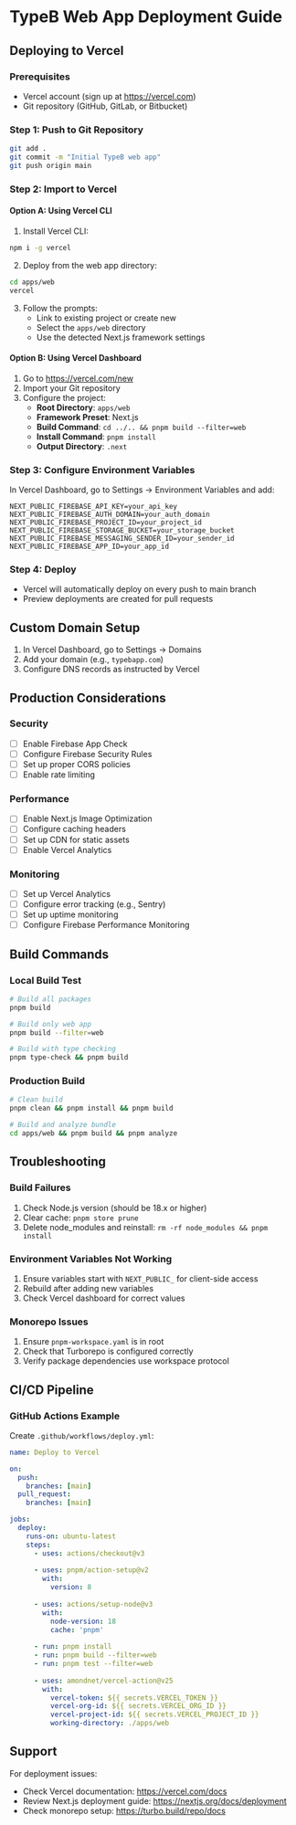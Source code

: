 # TypeB Web App Deployment Guide

## Deploying to Vercel

### Prerequisites
- Vercel account (sign up at https://vercel.com)
- Git repository (GitHub, GitLab, or Bitbucket)

### Step 1: Push to Git Repository
```bash
git add .
git commit -m "Initial TypeB web app"
git push origin main
```

### Step 2: Import to Vercel

#### Option A: Using Vercel CLI
1. Install Vercel CLI:
```bash
npm i -g vercel
```

2. Deploy from the web app directory:
```bash
cd apps/web
vercel
```

3. Follow the prompts:
   - Link to existing project or create new
   - Select the `apps/web` directory
   - Use the detected Next.js framework settings

#### Option B: Using Vercel Dashboard
1. Go to https://vercel.com/new
2. Import your Git repository
3. Configure the project:
   - **Root Directory**: `apps/web`
   - **Framework Preset**: Next.js
   - **Build Command**: `cd ../.. && pnpm build --filter=web`
   - **Install Command**: `pnpm install`
   - **Output Directory**: `.next`

### Step 3: Configure Environment Variables

In Vercel Dashboard, go to Settings → Environment Variables and add:

```
NEXT_PUBLIC_FIREBASE_API_KEY=your_api_key
NEXT_PUBLIC_FIREBASE_AUTH_DOMAIN=your_auth_domain
NEXT_PUBLIC_FIREBASE_PROJECT_ID=your_project_id
NEXT_PUBLIC_FIREBASE_STORAGE_BUCKET=your_storage_bucket
NEXT_PUBLIC_FIREBASE_MESSAGING_SENDER_ID=your_sender_id
NEXT_PUBLIC_FIREBASE_APP_ID=your_app_id
```

### Step 4: Deploy
- Vercel will automatically deploy on every push to main branch
- Preview deployments are created for pull requests

## Custom Domain Setup

1. In Vercel Dashboard, go to Settings → Domains
2. Add your domain (e.g., `typebapp.com`)
3. Configure DNS records as instructed by Vercel

## Production Considerations

### Security
- [ ] Enable Firebase App Check
- [ ] Configure Firebase Security Rules
- [ ] Set up proper CORS policies
- [ ] Enable rate limiting

### Performance
- [ ] Enable Next.js Image Optimization
- [ ] Configure caching headers
- [ ] Set up CDN for static assets
- [ ] Enable Vercel Analytics

### Monitoring
- [ ] Set up Vercel Analytics
- [ ] Configure error tracking (e.g., Sentry)
- [ ] Set up uptime monitoring
- [ ] Configure Firebase Performance Monitoring

## Build Commands

### Local Build Test
```bash
# Build all packages
pnpm build

# Build only web app
pnpm build --filter=web

# Build with type checking
pnpm type-check && pnpm build
```

### Production Build
```bash
# Clean build
pnpm clean && pnpm install && pnpm build

# Build and analyze bundle
cd apps/web && pnpm build && pnpm analyze
```

## Troubleshooting

### Build Failures
1. Check Node.js version (should be 18.x or higher)
2. Clear cache: `pnpm store prune`
3. Delete node_modules and reinstall: `rm -rf node_modules && pnpm install`

### Environment Variables Not Working
1. Ensure variables start with `NEXT_PUBLIC_` for client-side access
2. Rebuild after adding new variables
3. Check Vercel dashboard for correct values

### Monorepo Issues
1. Ensure `pnpm-workspace.yaml` is in root
2. Check that Turborepo is configured correctly
3. Verify package dependencies use workspace protocol

## CI/CD Pipeline

### GitHub Actions Example
Create `.github/workflows/deploy.yml`:

```yaml
name: Deploy to Vercel

on:
  push:
    branches: [main]
  pull_request:
    branches: [main]

jobs:
  deploy:
    runs-on: ubuntu-latest
    steps:
      - uses: actions/checkout@v3
      
      - uses: pnpm/action-setup@v2
        with:
          version: 8
          
      - uses: actions/setup-node@v3
        with:
          node-version: 18
          cache: 'pnpm'
          
      - run: pnpm install
      - run: pnpm build --filter=web
      - run: pnpm test --filter=web
      
      - uses: amondnet/vercel-action@v25
        with:
          vercel-token: ${{ secrets.VERCEL_TOKEN }}
          vercel-org-id: ${{ secrets.VERCEL_ORG_ID }}
          vercel-project-id: ${{ secrets.VERCEL_PROJECT_ID }}
          working-directory: ./apps/web
```

## Support

For deployment issues:
- Check Vercel documentation: https://vercel.com/docs
- Review Next.js deployment guide: https://nextjs.org/docs/deployment
- Check monorepo setup: https://turbo.build/repo/docs